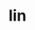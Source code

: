 ---
category: 3-letters
denotation: null
name: lin
reference_link: https://www.etymonline.com/word/lin
root_language: null
root_name: null
title: lin
type: free
word_sums:
- respelling: lin
  sum: 'Lin + '
---